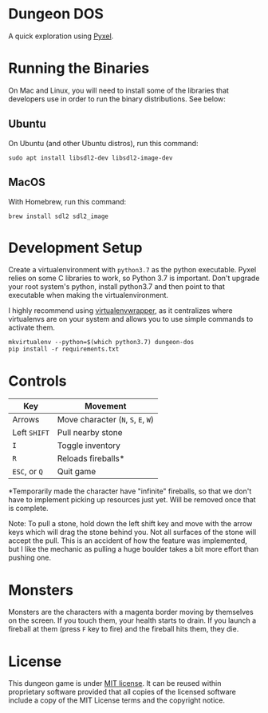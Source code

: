 # Dungeon DOS

A quick exploration using [Pyxel](https://github.com/kitao/pyxel/blob/master/README.md).

# Running the Binaries

On Mac and Linux, you will need to install some of the libraries that developers use in order to run the binary distributions. See below:

## Ubuntu

On Ubuntu (and other Ubuntu distros), run this command:

```
sudo apt install libsdl2-dev libsdl2-image-dev
```

## MacOS

With Homebrew, run this command:

```
brew install sdl2 sdl2_image
```


# Development Setup

Create a virtualenvironment with `python3.7` as the python executable. Pyxel relies on some C libraries to work, so Python 3.7 is important. Don't upgrade your root system's python, install python3.7 and then point to that executable when making the virtualenvironment.

I highly recommend using [virtualenvwrapper](https://pypi.org/project/virtualenvwrapper/), as it centralizes where virtualenvs are on your system and allows you to use simple commands to activate them.

```
mkvirtualenv --python=$(which python3.7) dungeon-dos
pip install -r requirements.txt
```

# Controls

|  Key            | Movement                            |
| --------------- | ----------------------------------- |
| Arrows          | Move character (`N`, `S`, `E`, `W`) |
| Left `SHIFT`    | Pull nearby stone                   |
| `I`             | Toggle inventory                    |
| `R`             | Reloads fireballs*                  |
| `ESC`, or `Q`   | Quit game                           |

\*Temporarily made the character have "infinite" fireballs, so
that we don't have to implement picking up resources just yet.
Will be removed once that is complete.

Note: To pull a stone, hold down the left shift key and move
with the arrow keys which will drag the stone behind you. Not
all surfaces of the stone will accept the pull. This is an
accident of how the feature was implemented, but I like the mechanic
as pulling a huge boulder takes a bit more effort than pushing one.

# Monsters

Monsters are the characters with a magenta border moving by themselves
on the screen. If you touch them, your health starts to drain. If you launch a
fireball at them (press `F` key to fire) and the fireball hits them, they die.


# License

This dungeon game is under [MIT license](https://opensource.org/licenses/MIT). It can be reused within proprietary software provided that all copies of the licensed software include a copy of the MIT License terms and the copyright notice.
